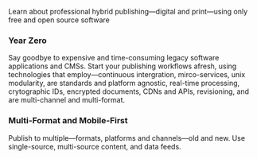 Learn about professional hybrid publishing—digital and print—using only free and open source software

### Year Zero

Say goodbye to expensive and time-consuming legacy software applications and CMSs. Start your publishing workflows afresh, using technologies that employ—continuous intergration, mirco-services, unix modularity, are standards and platform agnostic, real-time processing, crytographic IDs, encrypted documents, CDNs and APIs, revisioning, and are multi-channel and multi-format.

### Multi-Format and Mobile-First

Publish to multiple—formats, platforms and channels—old and new. Use single-source, multi-source content, and data feeds.





